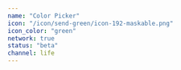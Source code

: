 ```yaml
---
name: "Color Picker"
icon: "/icon/send-green/icon-192-maskable.png"
icon_color: "green"
network: true
status: "beta"
channel: life
---
```

